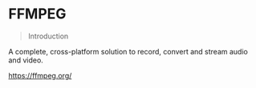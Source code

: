 # FFMPEG

 

> Introduction 

A complete, cross-platform solution to record, convert and stream audio and video.

https://ffmpeg.org/